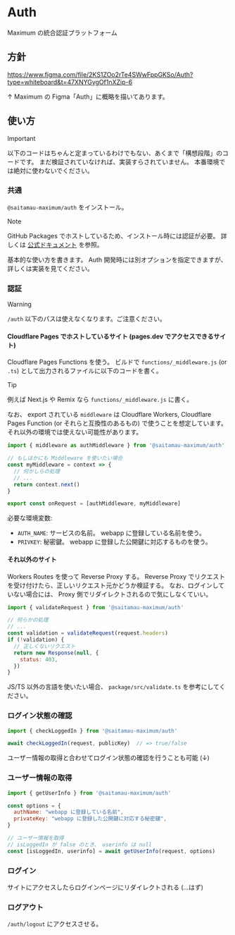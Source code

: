 # Auth

Maximum の統合認証プラットフォーム

## 方針

<https://www.figma.com/file/2KS1ZOo2rTe4SWwFppGKSo/Auth?type=whiteboard&t=47XNYGygOf1nXZip-6>

↑ Maximum の Figma「Auth」に概略を描いてあります。

## 使い方

> [!IMPORTANT]
> 以下のコードはちゃんと定まっているわけでもない、あくまで「構想段階」のコードです。
> まだ検証されていなければ、実装すらされていません。
> 本番環境では絶対に使わないでください。

### 共通

`@saitamau-maximum/auth` をインストール。

> [!NOTE]
> GitHub Packages でホストしているため、インストール時には認証が必要。
> 詳しくは [公式ドキュメント](https://docs.github.com/ja/packages/working-with-a-github-packages-registry/working-with-the-npm-registry#authenticating-to-github-packages) を参照。

基本的な使い方を書きます。
Auth 開発時には別オプションを指定できますが、詳しくは実装を見てください。

### 認証

> [!WARNING]
> `/auth` 以下のパスは使えなくなります。ご注意ください。

#### Cloudflare Pages でホストしているサイト (pages.dev でアクセスできるサイト)

Cloudflare Pages Functions を使う。
ビルドで `functions/_middleware.js` (or `.ts`) として出力されるファイルに以下のコードを書く。

> [!TIP]
> 例えば Next.js や Remix なら `functions/_middleware.js` に書く。

なお、 export されている `middleware` は Cloudflare Workers, Cloudflare Pages Function (or それらと互換性のあるもの) で使うことを想定しています。
それ以外の環境では使えない可能性があります。

```javascript
import { middleware as authMiddleware } from '@saitamau-maximum/auth'

// もしほかにも Middleware を使いたい場合
const myMiddleware = context => {
  // 何かしらの処理
  // ...
  return context.next()
}

export const onRequest = [authMiddleware, myMiddleware]
```

必要な環境変数:

- `AUTH_NAME`: サービスの名前。 webapp に登録している名前を使う。
- `PRIVKEY`: 秘密鍵。 webapp に登録した公開鍵に対応するものを使う。

#### それ以外のサイト

Workers Routes を使って Reverse Proxy する。
Reverse Proxy でリクエストを受け付けたら、正しいリクエスト元かどうか検証する。
なお、ログインしていない場合には、 Proxy 側でリダイレクトされるので気にしなくていい。

```javascript
import { validateRequest } from '@saitamau-maximum/auth'

// 何らかの処理
// ...
const validation = validateRequest(request.headers)
if (!validation) {
  // 正しくないリクエスト
  return new Response(null, {
    status: 403,
  })
}
```

JS/TS 以外の言語を使いたい場合、 `package/src/validate.ts` を参考にしてください。

### ログイン状態の確認

```javascript
import { checkLoggedIn } from '@saitamau-maximum/auth'

await checkLoggedIn(request, publicKey)  // => true/false
```

ユーザー情報の取得と合わせてログイン状態の確認を行うことも可能 (↓)

### ユーザー情報の取得

```javascript
import { getUserInfo } from '@saitamau-maximum/auth'

const options = {
  authName: "webapp に登録している名前",
  privateKey: "webapp に登録した公開鍵に対応する秘密鍵",
}

// ユーザー情報を取得
// isLoggedIn が false のとき、 userinfo は null
const [isLoggedIn, userinfo] = await getUserInfo(request, options)
```

### ログイン

サイトにアクセスしたらログインページにリダイレクトされる (...はず)

### ログアウト

`/auth/logout` にアクセスさせる。
